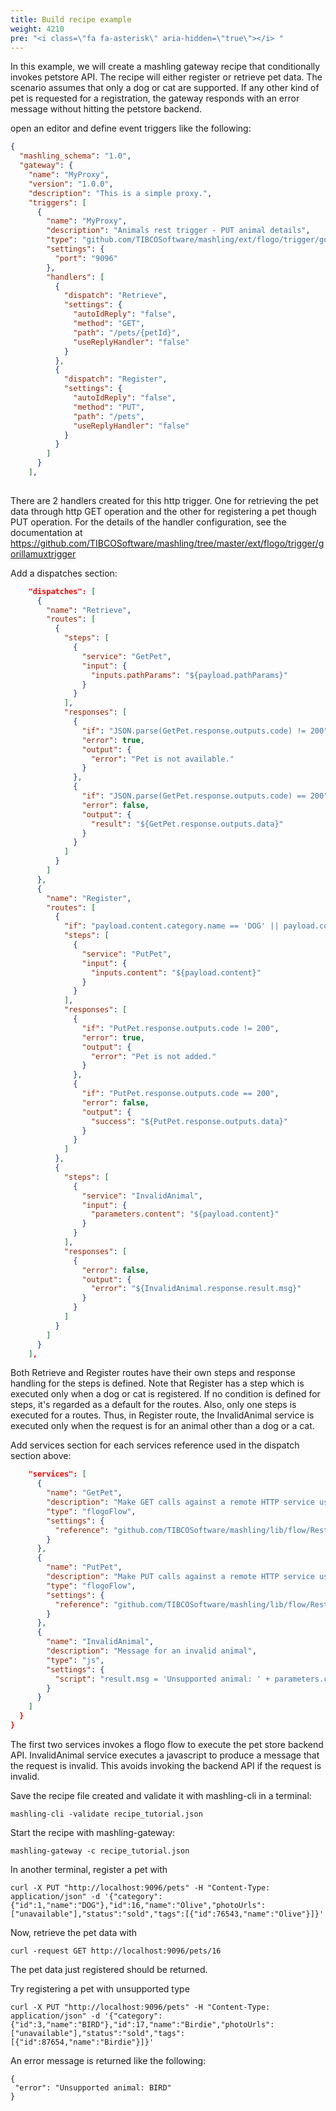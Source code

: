 ```yaml
---
title: Build recipe example
weight: 4210
pre: "<i class=\"fa fa-asterisk\" aria-hidden=\"true\"></i> "
---
```


In this example, we will create a mashling gateway recipe that conditionally invokes petstore API.
The recipe will either register or retrieve pet data. The scenario assumes that only a dog or cat are supported. If any other kind of pet is requested for a registration, the gateway responds with an error message without hitting the petstore backend.


open an editor and define event triggers like the following:

```json
{
  "mashling_schema": "1.0",
  "gateway": {
    "name": "MyProxy",
    "version": "1.0.0",
    "description": "This is a simple proxy.",
    "triggers": [
      {
        "name": "MyProxy",
        "description": "Animals rest trigger - PUT animal details",
        "type": "github.com/TIBCOSoftware/mashling/ext/flogo/trigger/gorillamuxtrigger",
        "settings": {
          "port": "9096"
        },
        "handlers": [
          {
            "dispatch": "Retrieve",
            "settings": {
              "autoIdReply": "false",
              "method": "GET",
              "path": "/pets/{petId}",
              "useReplyHandler": "false"
            }
          },
          {
            "dispatch": "Register",
            "settings": {
              "autoIdReply": "false",
              "method": "PUT",
              "path": "/pets",
              "useReplyHandler": "false"
            }
          }
        ]
      }
    ],
    
```

There are 2 handlers created for this http trigger. One for retrieving the pet data through http GET operation and the other for registering a pet though PUT operation. For the details of the handler configuration, see the documentation at https://github.com/TIBCOSoftware/mashling/tree/master/ext/flogo/trigger/gorillamuxtrigger

Add a dispatches section:

```json
    "dispatches": [
      {
        "name": "Retrieve",
        "routes": [
          {
            "steps": [
              {
                "service": "GetPet",
                "input": {
                  "inputs.pathParams": "${payload.pathParams}"
                }
              }
            ],
            "responses": [
              {
                "if": "JSON.parse(GetPet.response.outputs.code) != 200",
                "error": true,
                "output": {
                  "error": "Pet is not available."
                }
              },
              {
                "if": "JSON.parse(GetPet.response.outputs.code) == 200",
                "error": false,
                "output": {
                  "result": "${GetPet.response.outputs.data}"
                }
              }
            ]
          }
        ]
      },
      {
        "name": "Register",
        "routes": [
          {
            "if": "payload.content.category.name == 'DOG' || payload.content.category.name == 'CAT'",
            "steps": [
              {
                "service": "PutPet",
                "input": {
                  "inputs.content": "${payload.content}"
                }
              }
            ],
            "responses": [
              {
                "if": "PutPet.response.outputs.code != 200",
                "error": true,
                "output": {
                  "error": "Pet is not added."
                }
              },
              {
                "if": "PutPet.response.outputs.code == 200",
                "error": false,
                "output": {
                  "success": "${PutPet.response.outputs.data}"
                }
              }
            ]
          },
          {
            "steps": [
              {
                "service": "InvalidAnimal",
                "input": {
                  "parameters.content": "${payload.content}"
                }
              }
            ],
            "responses": [
              {
                "error": false,
                "output": {
                  "error": "${InvalidAnimal.response.result.msg}"
                }
              }
            ]
          }
        ]
      }
    ],
```

Both Retrieve and Register routes have their own steps and response handling for the steps is defined. Note that Register has a step which is executed only when a dog or cat is registered.
If no condition is defined for steps, it's regarded as a default for the routes. Also, only one steps is executed for a routes. Thus, in Register route, the InvalidAnimal service is executed only when the request is for an animal other than a dog or a cat. 

Add services section for each services reference used in the dispatch section above:

```json
    "services": [
      {
        "name": "GetPet",
        "description": "Make GET calls against a remote HTTP service using a Flogo flow.",
        "type": "flogoFlow",
        "settings": {
          "reference": "github.com/TIBCOSoftware/mashling/lib/flow/RestTriggerToRestGetActivity.json"
        }
      },
      {
        "name": "PutPet",
        "description": "Make PUT calls against a remote HTTP service using a Flogo flow.",
        "type": "flogoFlow",
        "settings": {
          "reference": "github.com/TIBCOSoftware/mashling/lib/flow/RestTriggerToRestPutActivity.json"
        }
      },
      {
        "name": "InvalidAnimal",
        "description": "Message for an invalid animal",
        "type": "js",
        "settings": {
          "script": "result.msg = 'Unsupported animal: ' + parameters.content.category.name;"
        }
      }
    ]
  }
}
```

The first two services invokes a flogo flow to execute the pet store backend API. InvalidAnimal service executes a javascript to produce a message that the request is invalid. This avoids invoking the backend API if the request is invalid.

Save the recipe file created and validate it with mashling-cli in a terminal:
```
mashling-cli -validate recipe_tutorial.json
```

Start the recipe with mashling-gateway:
```
mashling-gateway -c recipe_tutorial.json
```

In another terminal, register a pet with 

```
curl -X PUT "http://localhost:9096/pets" -H "Content-Type: application/json" -d '{"category":{"id":1,"name":"DOG"},"id":16,"name":"Olive","photoUrls":["unavailable"],"status":"sold","tags":[{"id":76543,"name":"Olive"}]}'
```

Now, retrieve the pet data with

```
curl -request GET http://localhost:9096/pets/16
```

The pet data just registered should be returned.

Try registering a pet with unsupported type

```
curl -X PUT "http://localhost:9096/pets" -H "Content-Type: application/json" -d '{"category":{"id":3,"name":"BIRD"},"id":17,"name":"Birdie","photoUrls":["unavailable"],"status":"sold","tags":[{"id":87654,"name":"Birdie"}]}'
```

An error message is returned like the following:
```
{
 "error": "Unsupported animal: BIRD"
}
```

